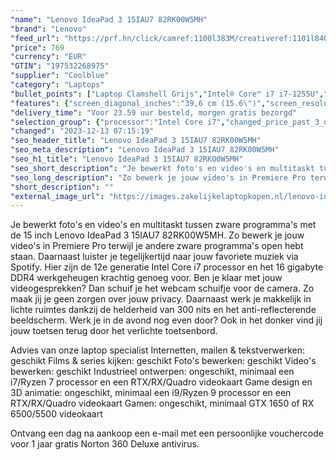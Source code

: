 ```yaml
---
"name": "Lenovo IdeaPad 3 15IAU7 82RK00W5MH"
"brand": "Lenovo"
"feed_url": "https://prf.hn/click/camref:1100l383M/creativeref:1101l84031/destination:https%3A%2F%2Fwww.coolblue.nl%2Fproduct%2F933809"
"price": 769
"currency": "EUR"
"GTIN": "197532268975"
"supplier": "Coolblue"
"category": "Laptops"
"bullet_points": ["Laptop Clamshell Grijs","Intel® Core™ i7 i7-1255U","39,6 cm (15.6\") Full HD 1920 x 1080 Pixels IPS LED backlight 16:9","16 GB DDR4-SDRAM 3200 MHz","512 GB SSD","Intel Iris Xe Graphics","Wi-Fi 6 (802.11ax) Bluetooth 5.1","Lithium-Polymeer (LiPo) 38 Wh 4,8 uur 65 W","Windows 11 Home"]
"features": {"screen_diagonal_inches":"39,6 cm (15.6\")","screen_resolution":"1920 x 1080 Pixels","processor_family":"Intel® Core™ i7","memory_size":"16 GB","memory_type":"DDR4-SDRAM","total_storage_space":"512 GB","operating_system":"Windows 11 Home","battery_capacity":"38 Wh","width":"359,2 mm","depth":"236,5 mm","height":"19,9 mm","weight":"1,63 kg"}
"delivery_time": "Voor 23.59 uur besteld, morgen gratis bezorgd"
"selection_group": {"processor":"Intel Core i7","changed_price_past_3_days":false,"product_family":"IdeaPad"}
"changed": "2023-12-13 07:15:19"
"seo_header_title": "Lenovo IdeaPad 3 15IAU7 82RK00W5MH"
"seo_meta_description": "Lenovo IdeaPad 3 15IAU7 82RK00W5MH"
"seo_h1_title": "Lenovo IdeaPad 3 15IAU7 82RK00W5MH"
"seo_short_description": "Je bewerkt foto's en video's en multitaskt tussen zware programma's met de 15 inch Lenovo IdeaPad 3 15IAU7 82RK00W5MH."
"seo_long_description": "Zo bewerk je jouw video's in Premiere Pro terwijl je andere zware programma's open hebt staan. Daarnaast luister je tegelijkertijd naar jouw favoriete muziek via Spotify. Hier zijn de 12e generatie Intel Core i7 processor en het 16 gigabyte DDR4 werkgeheugen krachtig genoeg voor. Ben je klaar met jouw videogesprekken? Dan schuif je het webcam schuifje voor de camera. Zo maak jij je geen zorgen over jouw privacy. Daarnaast werk je makkelijk in lichte ruimtes dankzij de helderheid van 300 nits en het anti-reflecterende beeldscherm. Werk je in de avond nog even door? Ook in het donker vind jij jouw toetsen terug door het verlichte toetsenbord. \r\n\r\nAdvies van onze laptop specialist\r\nInternetten, mailen & tekstverwerken: geschikt\r\nFilms & series kijken: geschikt\r\nFoto's bewerken: geschikt\r\nVideo's bewerken: geschikt\r\nIndustrieel ontwerpen: ongeschikt, minimaal een i7/Ryzen 7 processor en een RTX/RX/Quadro videokaart\r\nGame design en 3D animatie: ongeschikt, minimaal een i9/Ryzen 9 processor en een RTX/RX/Quadro videokaart\r\nGamen: ongeschikt, minimaal GTX 1650 of RX 6500/5500 videokaart\r\n \r\nOntvang een dag na aankoop een e-mail met een persoonlijke vouchercode voor 1 jaar gratis Norton 360 Deluxe antivirus."
"short_description": ""
"external_image_url": "https://images.zakelijkelaptopkopen.nl/lenovo-ideapad-3-15iau7-82rk00w5mh.webp"
---
```


Je bewerkt foto's en video's en multitaskt tussen zware programma's met de 15 inch Lenovo IdeaPad 3 15IAU7 82RK00W5MH. Zo bewerk je jouw video's in Premiere Pro terwijl je andere zware programma's open hebt staan. Daarnaast luister je tegelijkertijd naar jouw favoriete muziek via Spotify. Hier zijn de 12e generatie Intel Core i7 processor en het 16 gigabyte DDR4 werkgeheugen krachtig genoeg voor. Ben je klaar met jouw videogesprekken? Dan schuif je het webcam schuifje voor de camera. Zo maak jij je geen zorgen over jouw privacy. Daarnaast werk je makkelijk in lichte ruimtes dankzij de helderheid van 300 nits en het anti-reflecterende beeldscherm. Werk je in de avond nog even door? Ook in het donker vind jij jouw toetsen terug door het verlichte toetsenbord.

Advies van onze laptop specialist
Internetten, mailen & tekstverwerken: geschikt
Films & series kijken: geschikt
Foto's bewerken: geschikt
Video's bewerken: geschikt
Industrieel ontwerpen: ongeschikt, minimaal een i7/Ryzen 7 processor en een RTX/RX/Quadro videokaart
Game design en 3D animatie: ongeschikt, minimaal een i9/Ryzen 9 processor en een RTX/RX/Quadro videokaart
Gamen: ongeschikt, minimaal GTX 1650 of RX 6500/5500 videokaart
 
Ontvang een dag na aankoop een e-mail met een persoonlijke vouchercode voor 1 jaar gratis Norton 360 Deluxe antivirus.